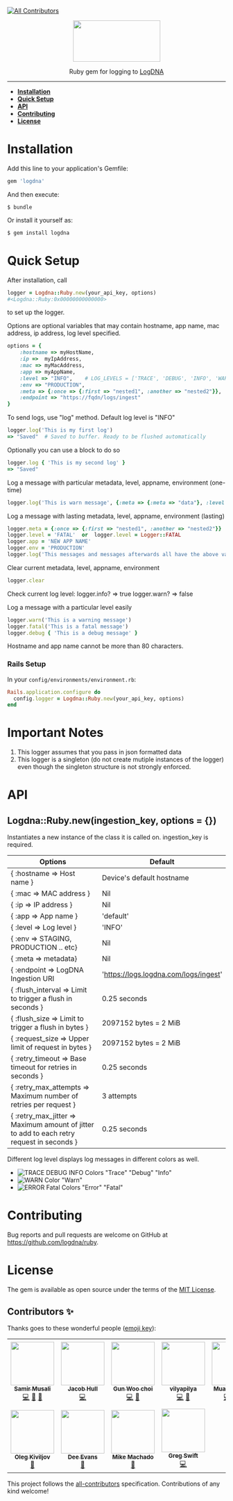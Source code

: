 
<!-- ALL-CONTRIBUTORS-BADGE:START - Do not remove or modify this section -->
[![All Contributors](https://img.shields.io/badge/all_contributors-11-orange.svg?style=flat-square)](#contributors-)
<!-- ALL-CONTRIBUTORS-BADGE:END -->
<p align="center">
  <a href="https://app.logdna.com">
    <img height="95" width="201" src="https://raw.githubusercontent.com/logdna/artwork/master/logo%2Bruby.png">
  </a>
  <p align="center">Ruby gem for logging to <a href="https://app.logdna.com">LogDNA</a></p>
</p>

---

* **[Installation](#installation)**
* **[Quick Setup](#quick-setup)**
* **[API](#api)**
* **[Contributing](#contributing)**
* **[License](#license)**

# Installation

Add this line to your application's Gemfile:

```ruby
gem 'logdna'
```

And then execute:

    $ bundle

Or install it yourself as:

```bash
$ gem install logdna
```



# Quick Setup

After installation, call

```ruby
logger = Logdna::Ruby.new(your_api_key, options)
#<Logdna::Ruby:0x00000000000000>
```

to set up the logger.

Options are optional variables that may contain hostname, app name, mac address, ip address, log level specified.

```ruby
options = {
    :hostname => myHostName,
    :ip =>  myIpAddress,
    :mac => myMacAddress,
    :app => myAppName,
    :level => "INFO",    # LOG_LEVELS = ['TRACE', 'DEBUG', 'INFO', 'WARN', 'ERROR', 'FATAL'] or your customized log level (custom levels for Rails have to be sent with a log message)
    :env => "PRODUCTION",
    :meta => {:once => {:first => "nested1", :another => "nested2"}},
    :endpoint => "https://fqdn/logs/ingest"
}
```

To send logs, use "log" method. Default log level is "INFO"

```ruby
logger.log('This is my first log')
=> "Saved"  # Saved to buffer. Ready to be flushed automatically
```

Optionally you can use a block to do so

```ruby
logger.log { 'This is my second log' }
=> "Saved"
```

Log a message with particular metadata, level, appname, environment (one-time)

```ruby
logger.log('This is warn message', {:meta => {:meta => "data"}, :level => "WARN", :app => "awesome", :env => "DEVELOPMENT"})
```

Log a message with lasting metadata, level, appname, environment (lasting)

```ruby
logger.meta = {:once => {:first => "nested1", :another => "nested2"}}
logger.level = 'FATAL'  or  logger.level = Logger::FATAL
logger.app = 'NEW APP NAME'
logger.env = 'PRODUCTION'
logger.log('This messages and messages afterwards all have the above values')
```

Clear current metadata, level, appname, environment

```ruby
logger.clear
```

Check current log level:
    logger.info? => true
    logger.warn? => false

Log a message with a particular level easily

```ruby
logger.warn('This is a warning message')
logger.fatal('This is a fatal message')
logger.debug { 'This is a debug message' }
```

Hostname and app name cannot be more than 80 characters.

### Rails Setup

In your `config/environments/environment.rb`:

```ruby
Rails.application.configure do
  config.logger = Logdna::Ruby.new(your_api_key, options)
end
```

# Important Notes

1. This logger assumes that you pass in json formatted data
2. This logger is a singleton (do not create mutiple instances of the logger) even though the singleton structure is not strongly enforced.

# API

## Logdna::Ruby.new(ingestion_key, options = {})

Instantiates a new instance of the class it is called on. ingestion_key is required.

| Options | Default |
|---------|---------|
|{ :hostname => Host name } | Device's default hostname |
|{ :mac => MAC address } | Nil |
|{ :ip => IP address } | Nil |
|{ :app => App name } | 'default' |
|{ :level => Log level } | 'INFO' |
|{ :env => STAGING, PRODUCTION .. etc} | Nil |
|{ :meta => metadata} | Nil |
|{ :endpoint => LogDNA Ingestion URI | 'https://logs.logdna.com/logs/ingest' |
|{ :flush_interval => Limit to trigger a flush in seconds } | 0.25 seconds |
|{ :flush_size => Limit to trigger a flush in bytes } | 2097152 bytes = 2 MiB |
|{ :request_size => Upper limit of request in bytes } | 2097152 bytes = 2 MiB |
|{ :retry_timeout => Base timeout for retries in seconds } | 0.25 seconds |
|{ :retry_max_attempts => Maximum number of retries per request } | 3 attempts |
|{ :retry_max_jitter => Maximum amount of jitter to add to each retry request in seconds } | 0.25 seconds |

Different log level displays log messages in different colors as well.
- ![TRACE DEBUG INFO Colors](https://placehold.it/15/515151/000000?text=+)   "Trace"  "Debug"  "Info"
- ![WARN Color](https://placehold.it/15/ec9563/000000?text=+)   "Warn"
- ![ERROR Fatal Colors](https://placehold.it/15/e37e7d/000000?text=+)   "Error"  "Fatal"



# Contributing

Bug reports and pull requests are welcome on GitHub at https://github.com/logdna/ruby.


# License

The gem is available as open source under the terms of the [MIT License](http://opensource.org/licenses/MIT).

## Contributors ✨

Thanks goes to these wonderful people ([emoji key](https://allcontributors.org/docs/en/emoji-key)):

<!-- ALL-CONTRIBUTORS-LIST:START - Do not remove or modify this section -->
<!-- prettier-ignore-start -->
<!-- markdownlint-disable -->
<table>
  <tr>
    <td align="center"><a href="https://github.com/smusali"><img src="https://avatars.githubusercontent.com/u/34287490?v=4?s=100" width="100px;" alt=""/><br /><sub><b>Samir Musali</b></sub></a><br /><a href="https://github.com/logdna/ruby/commits?author=smusali" title="Code">💻</a> <a href="https://github.com/logdna/ruby/commits?author=smusali" title="Documentation">📖</a> <a href="#maintenance-smusali" title="Maintenance">🚧</a></td>
    <td align="center"><a href="https://github.com/jakedipity"><img src="https://avatars.githubusercontent.com/u/29671917?v=4?s=100" width="100px;" alt=""/><br /><sub><b>Jacob Hull</b></sub></a><br /><a href="https://github.com/logdna/ruby/commits?author=jakedipity" title="Code">💻</a></td>
    <td align="center"><a href="https://github.com/MattChoi1"><img src="https://avatars.githubusercontent.com/u/19616902?v=4?s=100" width="100px;" alt=""/><br /><sub><b>Gun Woo choi</b></sub></a><br /><a href="https://github.com/logdna/ruby/commits?author=MattChoi1" title="Code">💻</a> <a href="https://github.com/logdna/ruby/commits?author=MattChoi1" title="Documentation">📖</a></td>
    <td align="center"><a href="https://github.com/vilyapilya"><img src="https://avatars.githubusercontent.com/u/17367511?v=4?s=100" width="100px;" alt=""/><br /><sub><b>vilyapilya</b></sub></a><br /><a href="https://github.com/logdna/ruby/commits?author=vilyapilya" title="Code">💻</a> <a href="https://github.com/logdna/ruby/commits?author=vilyapilya" title="Documentation">📖</a></td>
    <td align="center"><a href="https://github.com/respectus"><img src="https://avatars.githubusercontent.com/u/1046364?v=4?s=100" width="100px;" alt=""/><br /><sub><b>Muaz Siddiqui</b></sub></a><br /><a href="https://github.com/logdna/ruby/commits?author=respectus" title="Code">💻</a> <a href="#maintenance-respectus" title="Maintenance">🚧</a> <a href="https://github.com/logdna/ruby/pulls?q=is%3Apr+reviewed-by%3Arespectus" title="Reviewed Pull Requests">👀</a></td>
    <td align="center"><a href="https://github.com/badosu"><img src="https://avatars.githubusercontent.com/u/347552?v=4?s=100" width="100px;" alt=""/><br /><sub><b>Amadeus Folego</b></sub></a><br /><a href="https://github.com/logdna/ruby/issues?q=author%3Abadosu" title="Bug reports">🐛</a></td>
    <td align="center"><a href="https://github.com/mansoorelahi"><img src="https://avatars.githubusercontent.com/u/858265?v=4?s=100" width="100px;" alt=""/><br /><sub><b>Mansoor</b></sub></a><br /><a href="https://github.com/logdna/ruby/issues?q=author%3Amansoorelahi" title="Bug reports">🐛</a></td>
  </tr>
  <tr>
    <td align="center"><a href="https://github.com/oleg-kiviljov"><img src="https://avatars.githubusercontent.com/u/10065250?v=4?s=100" width="100px;" alt=""/><br /><sub><b>Oleg Kiviljov</b></sub></a><br /><a href="https://github.com/logdna/ruby/issues?q=author%3Aoleg-kiviljov" title="Bug reports">🐛</a></td>
    <td align="center"><a href="https://flybreeze.com/"><img src="https://avatars.githubusercontent.com/u/1904267?v=4?s=100" width="100px;" alt=""/><br /><sub><b>Dee Evans</b></sub></a><br /><a href="https://github.com/logdna/ruby/issues?q=author%3ADeekor" title="Bug reports">🐛</a></td>
    <td align="center"><a href="https://github.com/machadolab"><img src="https://avatars.githubusercontent.com/u/1002843?v=4?s=100" width="100px;" alt=""/><br /><sub><b>Mike Machado</b></sub></a><br /><a href="https://github.com/logdna/ruby/issues?q=author%3Amachadolab" title="Bug reports">🐛</a></td>
    <td align="center"><a href="http://nytefyre.net/"><img src="https://avatars.githubusercontent.com/u/372939?v=4?s=100" width="100px;" alt=""/><br /><sub><b>Greg Swift</b></sub></a><br /><a href="https://github.com/logdna/ruby/commits?author=gregswift" title="Code">💻</a></td>
  </tr>
</table>

<!-- markdownlint-restore -->
<!-- prettier-ignore-end -->

<!-- ALL-CONTRIBUTORS-LIST:END -->

This project follows the [all-contributors](https://github.com/all-contributors/all-contributors) specification. Contributions of any kind welcome!
